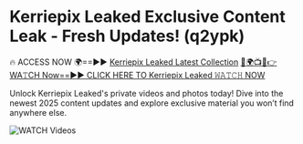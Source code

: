 # Kerriepix Leaked Exclusive Content Leak - Fresh Updates! (q2ypk)

🔥 ACCESS NOW 🌍==►► <a href="https://tinyurl.com/3fjeunct" rel="nofollow">Kerriepix Leaked Latest Collection</a></h3>
[🔴🌍📺📱👉WA𝚃CH Now==►► CLICK HERE TO Kerriepix Leaked 𝚆𝙰𝚃𝙲𝙷 NOW](https://tinyurl.com/3fjeunct)

Unlock Kerriepix Leaked's private videos and photos today! Dive into the newest 2025 content updates and explore exclusive material you won’t find anywhere else.


<a href="https://tinyurl.com/3fjeunct" rel="nofollow" data-target="animated-image.originalLink"><img src="https://camo.githubusercontent.com/8a4f000d20f83aca3bf7ec5f350d767afa0574a8a352519fd8cfa583a6f93a33/68747470733a2f2f692e696d6775722e636f6d2f644a486b345a712e676966" alt="WATCH Videos" data-canonical-src="https://i.imgur.com/dJHk4Zq.gif" style="max-width: 100%; display: inline-block;" data-target="animated-image.originalImage"></a>
